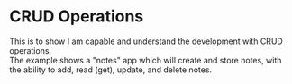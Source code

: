 # CRUD Operations
This is to show I am capable and understand the development with CRUD operations.\
The example shows a "notes" app which will create and store notes, with the ability to add, read (get), update, and delete notes.
